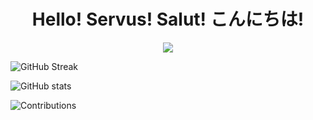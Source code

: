 <h1 align="center"> Hello! Servus! Salut! こんにちは!</h1>

<p align="center"><img src="[https://giphy.com/gifs/kawaii-kitty-cat-paws-3kRa3yvntxlFm](https://giphy.com/gifs/kawaii-kitty-cat-paws-3kRa3yvntxlFm)"/></p>

![GitHub Streak](https://streak-stats.demolab.com/?user=mrsstrl)    

![GitHub stats](https://github-readme-stats.vercel.app/api?username=mrsstrl&show_icons=true&theme=ambient_gradient)

![Contributions](https://ssr-contributions-svg.vercel.app/_/mrsstrl?chart=3dbar&gap=0.6&scale=2&gradient=true&flatten=1&animation=wave&animation_duration=3&animation_delay=0.03&animation_amplitude=24&animation_frequency=0.1&animation_wave_center=19_3&format=svg&weeks=40)
